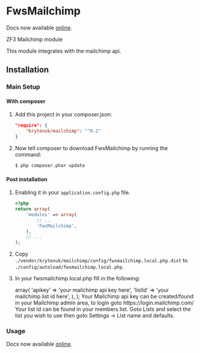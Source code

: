FwsMailchimp
============

Docs now available [online](https://www.freedomwebservices.net/zend-framework/fws-mailchimp).

ZF3 Mailchimp module

This module integrates with the mailchimp api.

Installation
------------

### Main Setup

#### With composer

1. Add this project in your composer.json:

    ```json
    "require": {
        "krytenuk/mailchimp": "^0.2"
    }
    ```

2. Now tell composer to download FwsMailchimp by running the command:

    ```bash
    $ php composer.phar update
    ```





#### Post installation

1. Enabling it in your `application.config.php` file.

    ```php
    <?php
    return array(
        'modules' => array(
            // ...
            'FwsMailchimp',
        ),
        // ...
    );
    ```

2. Copy `./vendor/krytenuk/mailchimp/config/fwsmailchimp.local.php.dist` to `./config/autoload/fwsmailchimp.local.php`.

3. In your fwsmailchimp.local.php fill in the following:
	<?php
	return array(
		'fwsMailchimp' => array(
			'apikey' => 'your mailchimp api key here',
			'listId' => 'your mailchimp list id here',
		),
	);

	Your Mailchimp api key can be created/found in your Mailchimp admin area, to login goto https://login.mailchimp.com/
	Your list id can be found in your members list.  Goto Lists and select the list you wish to use then goto Settings -> List name and defaults.



### Usage

Docs now available [online](https://www.freedomwebservices.net/zend-framework/fws-mailchimp).